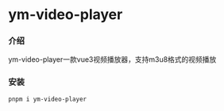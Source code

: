 # ym-video-player

### 介绍

ym-video-player一款vue3视频播放器，支持m3u8格式的视频播放



### 安装

```
pnpm i ym-video-player
```
